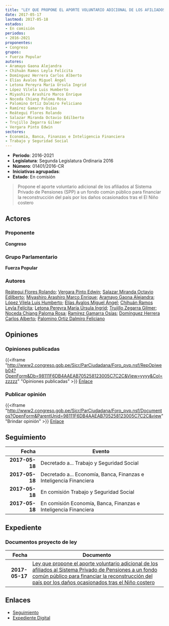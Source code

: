 ```yaml
---
title: "LEY QUE PROPONE EL APORTE VOLUNTARIO ADICIONAL DE LOS AFILIADOS AL SISTEMA PRIVADO DE PENSIONES A UN FONDO COMÚN PÚBLICO PARA FINANCIAR LA RECONSTRUCCIÓN DEL PAÍS POR LOS DAÑOS OCASIONADOS TRAS EL NIÑO COSTERO"
date: 2017-05-17
lastmod: 2017-05-18
estados:
- En comisión
periodos:
- 2016-2021
proponentes:
- Congreso
grupos:
- Fuerza Popular
autores:
- Aramayo Gaona Alejandra
- Chihuán Ramos Leyla Felícita
- Domínguez Herrera Carlos Alberto
- Elías Ávalos Miguel Ángel
- Letona Pereyra María Úrsula Ingrid
- López Vilela Luis Humberto
- Miyashiro Arashiro Marco Enrique
- Noceda Chiang Paloma Rosa
- Palomino Ortiz Dalmiro Feliciano
- Ramírez Gamarra Osías
- Reátegui Flores Rolando
- Salazar Miranda Octavio Edilberto
- Trujillo Zegarra Gilmer
- Vergara Pinto Edwin
sectores:
- Economía, Banca, Finanzas e Inteligencia Financiera
- Trabajo y Seguridad Social
---
```

- **Periodo**: 2016-2021
- **Legislatura**: Segunda Legislatura Ordinaria 2016
- **Número**: 01401/2016-CR
- **Iniciativas agrupadas**: 
- **Estado**: En comisión

> Propone el aporte voluntario adicional de los afiliados al Sistema Privado de Pensiones (SPP) a un fondo común público para financiar la reconstrucción del país por los daños ocasionados tras el El Niño costero


## Actores

### Proponente

**Congreso**

### Grupo Parlamentario

**Fuerza Popular**

### Autores

[Reátegui Flores Rolando](mailto:mailto:rreategui@congreso.gob.pe); [Vergara Pinto Edwin](mailto:mailto:evergara@congreso.gob.pe); [Salazar Miranda Octavio Edilberto](mailto:mailto:osalazar@congreso.gob.pe); [Miyashiro Arashiro Marco Enrique](mailto:mailto:mmiyashiro@congreso.gob.pe); [Aramayo Gaona Alejandra](mailto:mailto:maramayo@congreso.gob.pe); [López Vilela Luis Humberto](mailto:mailto:llopezv@congreso.gob.pe); [Elías Ávalos Miguel Ángel](mailto:mailto:melias@congreso.gob.pe); [Chihuán Ramos Leyla Felícita](mailto:mailto:lchihuan@congreso.gob.pe); [Letona Pereyra María Úrsula Ingrid](mailto:mailto:mletona@congreso.gob.pe); [Trujillo Zegarra Gilmer](mailto:mailto:gtrujilloz@congreso.gob.pe); [Noceda Chiang Paloma Rosa](mailto:mailto:pnoceda@congreso.gob.pe); [Ramírez Gamarra Osías](mailto:mailto:oramirez@congreso.gob.pe); [Domínguez Herrera Carlos Alberto](mailto:mailto:cdominguez@congreso.gob.pe); [Palomino Ortiz Dalmiro Feliciano](mailto:mailto:dfpalomino@congreso.gob.pe)

## Opiniones

### Opiniones publicadas

{{<iframe "http://www2.congreso.gob.pe/Sicr/ParCiudadana/Foro_pvp.nsf/RepOpiweb04?OpenForm&Db=98111F6DB4AAEAB705258123005C7C2C&View=yyyy&Col=zzzzz" "Opiniones publicadas" >}}
[Enlace](http://www2.congreso.gob.pe/Sicr/ParCiudadana/Foro_pvp.nsf/RepOpiweb04?OpenForm&Db=98111F6DB4AAEAB705258123005C7C2C&View=yyyy&Col=zzzzz)

### Publicar opinión

{{<iframe "http://www2.congreso.gob.pe/Sicr/ParCiudadana/Foro_pvp.nsf/Documentos?OpenForm&ParentUnid=98111F6DB4AAEAB705258123005C7C2C&view" "Brindar opinión" >}}
[Enlace](http://www2.congreso.gob.pe/Sicr/ParCiudadana/Foro_pvp.nsf/Documentos?OpenForm&ParentUnid=98111F6DB4AAEAB705258123005C7C2C&view)


## Seguimiento

| Fecha | Evento |
|------:|--------|
| **2017-05-18** | Decretado a... Trabajo y Seguridad Social |
| **2017-05-18** | Decretado a... Economía, Banca, Finanzas e Inteligencia Financiera |
| **2017-05-18** | En comisión Trabajo y Seguridad Social |
| **2017-05-18** | En comisión Economía, Banca, Finanzas e Inteligencia Financiera |

## Expediente

### Documentos proyecto de ley

| Fecha | Documento |
|------:|-----------|
| **2017-05-17** | [Ley que propone el aporte voluntario adicional de los afiliados al Sistema Privado de Pensiones a un fondo común público para financiar la reconstrucción del país por los daños ocasionados tras el Niño costero](http://www.leyes.congreso.gob.pe/Documentos/2016_2021/Proyectos_de_Ley_y_de_Resoluciones_Legislativas/PL0140120170517.pdf) |

## Enlaces

- [Seguimiento](http://www2.congreso.gob.pe/Sicr/TraDocEstProc/CLProLey2016.nsf/f7fff46988ca05b1052578e100829cc7/5f22443bcf8156cc0525812300638ef0?OpenDocument)
- [Expediente Digital](http://www2.congreso.gob.pe/Sicr/TraDocEstProc/Expvirt_2011.nsf/visbusqptramdoc1621/01401?opendocument)

